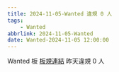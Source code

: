 ```yaml
---
title: 2024-11-05-Wanted 違規 0 人
tags:
    - Wanted
abbrlink: 2024-11-05-Wanted
date: Wanted-2024-11-05 12:00:00
---
```

Wanted 板 [板規連結](https://www.ptt.cc/bbs/Wanted/M.1608829773.A.D3B.html)
昨天違規 0 人
